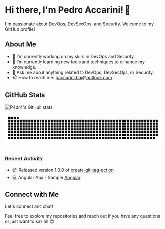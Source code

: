 # Hi there, I'm Pedro Accarini! 👋

I'm passionate about DevOps, DevSecOps, and Security. Welcome to my GitHub profile! 

## About Me

- 🔭 I’m currently working on my skills in DevOps and Security.
- 🌱 I’m currently learning new tools and techniques to enhance my knowledge.
- 💬 Ask me about anything related to DevOps, DevSecOps, or Security.
- 📫 How to reach me: paccarini.bar@outlook.com

## GitHub Stats

![P4dr4's GitHub stats](https://github-readme-stats.vercel.app/api?username=P4dr4&show_icons=true&theme=dark)

<picture>
  <source
    media="(prefers-color-scheme: dark)"
    srcset="https://raw.githubusercontent.com/platane/snk/output/github-contribution-grid-snake-dark.svg"
  />
  <source
    media="(prefers-color-scheme: light)"
    srcset="https://raw.githubusercontent.com/platane/snk/output/github-contribution-grid-snake.svg"
  />
  <img
    alt="github contribution grid snake animation"
    src="https://raw.githubusercontent.com/platane/snk/output/github-contribution-grid-snake.svg"
  />
</picture>

### Recent Activity

* 📦 Released version 1.0.0 of [create-git-tag-action](https://github.com/P4dr4/create-git-tag-action)
* 💻 Angular App - Sample [Angular](https://github.com/P4dr4/Angular)

## Connect with Me

Let's connect and chat! 

Feel free to explore my repositories and reach out if you have any questions or just want to say hi! 😊
